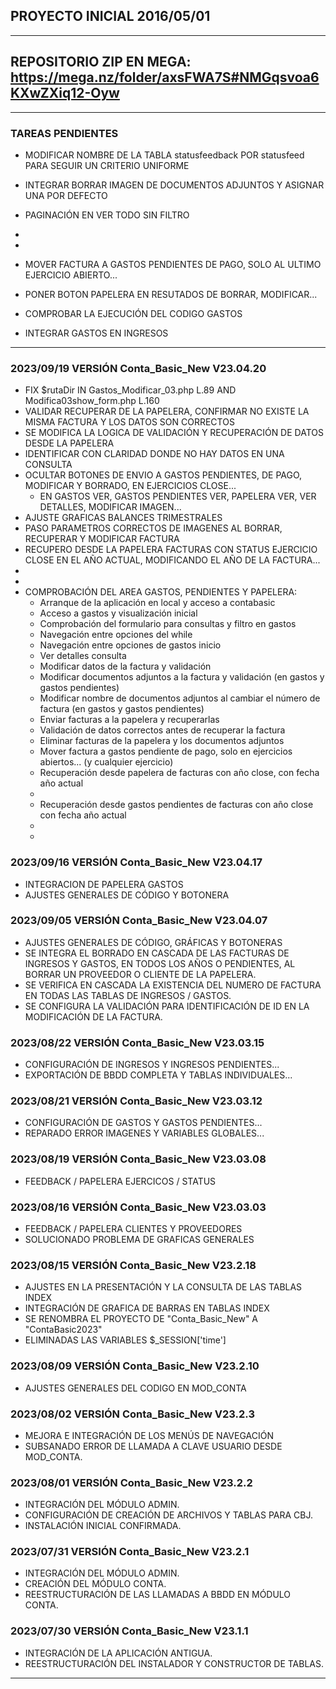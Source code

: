 ## PROYECTO INICIAL 2016/05/01
----
## REPOSITORIO ZIP EN MEGA: https://mega.nz/folder/axsFWA7S#NMGqsvoa6KXwZXiq12-Oyw
----
### TAREAS PENDIENTES

- MODIFICAR NOMBRE DE LA TABLA statusfeedback POR statusfeed PARA SEGUIR UN CRITERIO UNIFORME
- INTEGRAR BORRAR IMAGEN DE DOCUMENTOS ADJUNTOS Y ASIGNAR UNA POR DEFECTO
- PAGINACIÓN EN VER TODO SIN FILTRO
- 
- 
- MOVER FACTURA A GASTOS PENDIENTES DE PAGO, SOLO AL ULTIMO EJERCICIO ABIERTO...
- PONER BOTON PAPELERA EN RESUTADOS DE BORRAR, MODIFICAR...

- COMPROBAR LA EJECUCIÓN DEL CODIGO GASTOS
- INTEGRAR GASTOS EN INGRESOS

----
### 2023/09/19 VERSIÓN Conta_Basic_New V23.04.20

- FIX $rutaDir IN Gastos_Modificar_03.php L.89 AND Modifica03show_form.php L.160
- VALIDAR RECUPERAR DE LA PAPELERA, CONFIRMAR NO EXISTE LA MISMA FACTURA Y LOS DATOS SON CORRECTOS
- SE MODIFICA LA LOGICA DE VALIDACIÓN Y RECUPERACIÓN DE DATOS DESDE LA PAPELERA
- IDENTIFICAR CON CLARIDAD DONDE NO HAY DATOS EN UNA CONSULTA
- OCULTAR BOTONES DE ENVIO A GASTOS PENDIENTES, DE PAGO, MODIFICAR Y BORRADO, EN EJERCICIOS CLOSE...
    - EN GASTOS VER, GASTOS PENDIENTES VER, PAPELERA VER, VER DETALLES, MODIFICAR IMAGEN... 
- AJUSTE GRAFICAS BALANCES TRIMESTRALES
- PASO PARAMETROS CORRECTOS DE IMAGENES AL BORRAR, RECUPERAR Y MODIFICAR FACTURA
- RECUPERO DESDE LA PAPELERA FACTURAS CON STATUS EJERCICIO CLOSE EN EL AÑO ACTUAL, MODIFICANDO EL AÑO DE LA FACTURA...
- 
- 
- COMPROBACIÓN DEL AREA GASTOS, PENDIENTES Y PAPELERA:
    + Arranque de la aplicación en local y acceso a contabasic
    + Acceso a gastos y visualización inicial
    + Comprobación del formulario para consultas y filtro en gastos
    + Navegación entre opciones del while
    + Navegación entre opciones de gastos inicio
    + Ver detalles consulta
    + Modificar datos de la factura y validación
    + Modificar documentos adjuntos a la factura y validación (en gastos y gastos pendientes)
    + Modificar nombre de documentos adjuntos al cambiar el número de factura (en gastos y gastos pendientes)
    + Enviar facturas a la papelera y recuperarlas
    + Validación de datos correctos antes de recuperar la factura
    + Eliminar facturas de la papelera y los documentos adjuntos
    + Mover factura a gastos pendiente de pago, solo en ejercicios abiertos... (y cualquier ejercicio)
    + Recuperación desde papelera de facturas con año close, con fecha año actual
    - 
    - Recuperación desde gastos pendientes de facturas con año close con fecha año actual
    - 
    - 


### 2023/09/16 VERSIÓN Conta_Basic_New V23.04.17

- INTEGRACION DE PAPELERA GASTOS
- AJUSTES GENERALES DE CÓDIGO Y BOTONERA

### 2023/09/05 VERSIÓN Conta_Basic_New V23.04.07

- AJUSTES GENERALES DE CÓDIGO, GRÁFICAS Y BOTONERAS
- SE INTEGRA EL BORRADO EN CASCADA DE LAS FACTURAS DE INGRESOS Y GASTOS, EN TODOS LOS AÑOS O PENDIENTES, AL BORRAR UN PROVEEDOR O CLIENTE DE LA PAPELERA.
- SE VERIFICA EN CASCADA LA EXISTENCIA DEL NUMERO DE FACTURA EN TODAS LAS TABLAS DE INGRESOS / GASTOS.
- SE CONFIGURA LA VALIDACIÓN PARA IDENTIFICACIÓN DE ID EN LA MODIFICACIÓN DE LA FACTURA.

### 2023/08/22 VERSIÓN Conta_Basic_New V23.03.15

- CONFIGURACIÓN DE INGRESOS Y INGRESOS PENDIENTES...
- EXPORTACIÓN DE BBDD COMPLETA Y TABLAS INDIVIDUALES...

### 2023/08/21 VERSIÓN Conta_Basic_New V23.03.12

- CONFIGURACIÓN DE GASTOS Y GASTOS PENDIENTES...
- REPARADO ERROR IMAGENES Y VARIABLES GLOBALES...

### 2023/08/19 VERSIÓN Conta_Basic_New V23.03.08

- FEEDBACK / PAPELERA EJERCICOS / STATUS

### 2023/08/16 VERSIÓN Conta_Basic_New V23.03.03

- FEEDBACK / PAPELERA CLIENTES Y PROVEEDORES
- SOLUCIONADO PROBLEMA DE GRAFICAS GENERALES

### 2023/08/15 VERSIÓN Conta_Basic_New V23.2.18

- AJUSTES EN LA PRESENTACIÓN Y LA CONSULTA DE LAS TABLAS INDEX
- INTEGRACIÓN DE GRAFICA DE BARRAS EN TABLAS INDEX
- SE RENOMBRA EL PROYECTO DE "Conta_Basic_New" A "ContaBasic2023"
- ELIMINADAS LAS VARIABLES $_SESSION['time']

### 2023/08/09 VERSIÓN Conta_Basic_New V23.2.10

- AJUSTES GENERALES DEL CODIGO EN MOD_CONTA

### 2023/08/02 VERSIÓN Conta_Basic_New V23.2.3

- MEJORA E INTEGRACIÓN DE LOS MENÚS DE NAVEGACIÓN
- SUBSANADO ERROR DE LLAMADA A CLAVE USUARIO DESDE MOD_CONTA.

### 2023/08/01 VERSIÓN Conta_Basic_New V23.2.2

- INTEGRACIÓN DEL MÓDULO ADMIN.
- CONFIGURACIÓN DE CREACIÓN DE ARCHIVOS Y TABLAS PARA CBJ.
- INSTALACIÓN INICIAL CONFIRMADA.

### 2023/07/31 VERSIÓN Conta_Basic_New V23.2.1

- INTEGRACIÓN DEL MÓDULO ADMIN.
- CREACIÓN DEL MÓDULO CONTA.
- REESTRUCTURACIÓN DE LAS LLAMADAS A BBDD EN MÓDULO CONTA.
    
### 2023/07/30 VERSIÓN Conta_Basic_New V23.1.1

- INTEGRACIÓN DE LA APLICACIÓN ANTIGUA.
- REESTRUCTURACIÓN DEL INSTALADOR Y CONSTRUCTOR DE TABLAS.
----